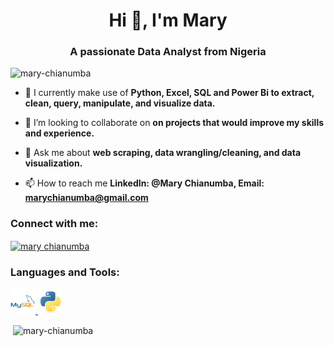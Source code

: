 <h1 align="center">Hi 👋, I'm Mary</h1>
<h3 align="center">A passionate Data Analyst from Nigeria</h3>

<p align="left"> <img src="https://komarev.com/ghpvc/?username=mary-chianumba&label=Profile%20views&color=0e75b6&style=flat" alt="mary-chianumba" /> </p>

- 🌱 I currently make use of **Python, Excel, SQL and Power Bi to extract, clean, query, manipulate, and visualize data.**

- 👯 I’m looking to collaborate on **on projects that would improve my skills and experience.**

- 💬 Ask me about **web scraping, data wrangling/cleaning, and data visualization.**

- 📫 How to reach me **LinkedIn: @Mary Chianumba, Email: marychianumba@gmail.com**

<h3 align="left">Connect with me:</h3>
<p align="left">
<a href="https://linkedin.com/in/mary chianumba" target="blank"><img align="center" src="https://raw.githubusercontent.com/rahuldkjain/github-profile-readme-generator/master/src/images/icons/Social/linked-in-alt.svg" alt="mary chianumba" height="30" width="40" /></a>
</p>

<h3 align="left">Languages and Tools:</h3>
<p align="left"> <a href="https://www.mysql.com/" target="_blank" rel="noreferrer"> <img src="https://raw.githubusercontent.com/devicons/devicon/master/icons/mysql/mysql-original-wordmark.svg" alt="mysql" width="40" height="40"/> </a> <a href="https://www.python.org" target="_blank" rel="noreferrer"> <img src="https://raw.githubusercontent.com/devicons/devicon/master/icons/python/python-original.svg" alt="python" width="40" height="40"/> </a> </p>

<p>&nbsp;<img align="center" src="https://github-readme-stats.vercel.app/api?username=mary-chianumba&show_icons=true&locale=en" alt="mary-chianumba" /></p>
